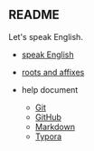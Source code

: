 ## README

Let's speak English.

* [speak English](https://github.com/wwwwwalter/speak-English/blob/main/speak%20English.md)
* [roots and affixes](https://github.com/wwwwwalter/speak-English/blob/main/roots%20and%20affixes.md)

* help document
  * [Git](https://git-scm.com/docs)
  * [GitHub](https://docs.github.com/cn/get-started/quickstart/hello-world)
  * [Markdown](https://www.jianshu.com/p/191d1e21f7ed)
  * [Typora](https://pan.baidu.com/s/1L29j-3L2CfjRi2U7VFhT7Q?pwd=vc7p)